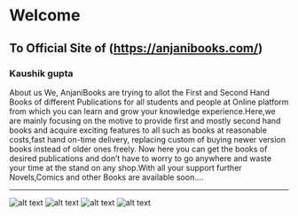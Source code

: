 # Welcome 
## To Official Site of (https://anjanibooks.com/)
### Kaushik gupta
About us
We, AnjaniBooks are trying to allot the First and Second Hand Books of different Publications for all students and people at Online platform from which you can learn and grow your knowledge experience.Here,we are mainly focusing on the motive to provide first and mostly second hand books and acquire exciting features to all such as books at reasonable costs,fast hand on-time delivery, replacing custom of buying newer version books instead of older ones freely. Now here you can get the books of desired publications and don’t have to worry to go anywhere and waste your time at the stand on any shop.With all your support further Novels,Comics and other Books are available soon….

---

 ![alt text](https://raw.githubusercontent.com/kownblog/abooks/master/books/a.png)
 ![alt text](https://raw.githubusercontent.com/kownblog/abooks/master/books/b.png)
 ![alt text](https://raw.githubusercontent.com/kownblog/abooks/master/books/c.png)
 ![alt text](https://raw.githubusercontent.com/kownblog/abooks/master/books/d.png)
